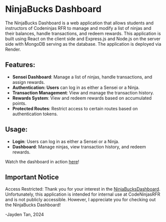 # NinjaBucks Dashboard
The NinjaBucks Dashboard is a web application that allows students and instructors of Codeninjas RFR to manage and modify a list of ninjas and their balances, handle transactions, and redeem rewards. This application is built using React on the client side and Express.js and Node.js on the server side with MongoDB serving as the database. The application is deployed via Render.

## Features:
* **Sensei Dashboard**: Manage a list of ninjas, handle transactions, and assign rewards.
* **Authentication: Users** can log in as either a Sensei or a Ninja.
* **Transaction Management**: View and manage the transaction history.
* **Rewards System**: View and redeem rewards based on accumulated points.
* **Protected Routes**: Restrict access to certain routes based on authentication tokens.

## Usage:
* **Login**: Users can log in as either a Sensei or a Ninja.
* **Dashboard**: Manage ninjas, view transaction history, and redeem rewards.

Watch the dashboard in action [here](https://github.com/user-attachments/assets/a77bf62b-7780-4bde-a2e5-4e44fb8f217d)!

## Important Notice
Access Restricted:
Thank you for your interest in the [NinjaBucksDashboard](https://ninjabucksdashboard-fjcn.onrender.com/). Unfortunately, this application is intended for internal use at CodeNinjasRFR and is not publicly accessible. However, I appreciate you for checking out the NinjaBucks Dashboard! 

\-Jayden Tan, 2024







